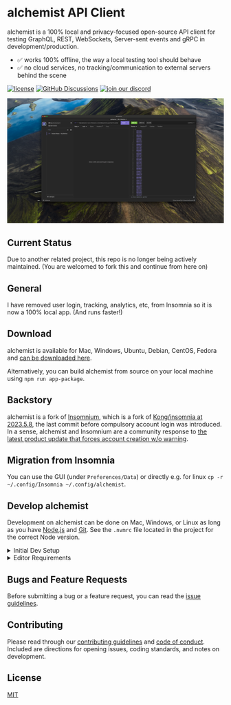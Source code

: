 # alchemist API Client

alchemist is a 100% local and privacy-focused open-source API client for testing GraphQL, REST, WebSockets, Server-sent
events and gRPC in development/production.

- ✅ works 100% offline, the way a local testing tool should behave <br>
- ✅ no cloud services, no tracking/communication to external servers behind the scene <br>

[![license](https://img.shields.io/github/license/code-and-sorts/alchemist.svg)](LICENSE)
[![GitHub Discussions](https://img.shields.io/github/discussions/code-and-sorts/alchemist)](https://github.com/Code-and-Sorts/alchemist/discussions)
[![join our discord](https://dcbadge.vercel.app/api/server/pCcWcncwkw?style=flat&compact=true)](https://discord.gg/pCcWcncwkw)

![alchemist API Client](https://raw.githubusercontent.com/code-and-sorts/alchemist/main/screenshots/v0.0.1.png)

## Current Status

Due to another related project, this repo is no longer being actively maintained. (You are welcomed to fork this and
continue from here on)

## General

I have removed user login, tracking, analytics, etc, from Insomnia so it is now a 100% local app. (And runs faster!)

## Download

alchemist is available for Mac, Windows, Ubuntu, Debian, CentOS, Fedora and
[can be downloaded here](https://github.com/Code-and-Sorts/alchemist/releases).

<!-- TODO: Update -->
<!-- [alchemist is also available on AUR for ArchLinux](https://aur.archlinux.org/packages/insomnium-bin). -->

Alternatively, you can build alchemist from source on your local machine using `npm run app-package`.

## Backstory

alchemist is a fork of [Insomnium](https://github.com/ArchGPT/insomnium), which is a fork of
[Kong/insomnia at 2023.5.8](https://github.com/ArchGPT/insomnia), the last commit before compulsory account login was
introduced. In a sense, alchemist and Insomnium are a community response to
[the latest product update that forces account creation w/o warning](https://news.ycombinator.com/item?id=37680522).

## Migration from Insomnia

You can use the GUI (under `Preferences/Data`) or directly e.g. for linux
`cp -r ~/.config/Insomnia ~/.config/alchemist`.

<!-- TODO: Migration guide -->
<!-- [For MacOS and Windows, you can read more here](https://archgpt.dev/insomnium/migration-guide). Feel free to open an
issue/discussion if anything weird happens. -->

## Develop alchemist

Development on alchemist can be done on Mac, Windows, or Linux as long as you have [Node.js](https://nodejs.org) and
[Git](https://git-scm.com/). See the `.nvmrc` file located in the project for the correct Node version.

<details>
<summary>Initial Dev Setup</summary>

This repository is structured as a monorepo and contains many Node.JS packages. Each package has its own set of
commands, but the most common commands are available from the root [`package.json`](package.json) and can be accessed
using the `npm run …` command. Here are the only three commands you should need to start developing on the app.

```shell
# Install and Link Dependencies
npm i

# Run Lint
npm run lint

# Run type checking
npm run type-check

# Run Tests
npm test

# Start App with Live Reload
npm run dev
```

### Linux

If you are on Linux, you may need to install the following supporting packages:

<details>
<summary>Ubuntu/Debian</summary>

```shell
# Update library
sudo apt-get update

# Install font configuration library & support
sudo apt-get install libfontconfig-dev
```

</details>

<details>
<summary>Fedora</summary>

```shell
# Install libcurl for node-libcurl
sudo dnf install libcurl-devel
```

</details>

Also on Linux, if Electron is failing during the install process, run the following

```shell
# Clear Electron install conflicts
rm -rf ~/.cache/electron
```

### Windows

If you are on Windows and have problems, you may need to install
[Windows Build Tools](https://github.com/felixrieseberg/windows-build-tools)

</details>

<details>
<summary>Editor Requirements</summary>

You can use any editor you'd like, but make sure to have support/plugins for the following tools:

- [ESLint](http://eslint.org/) - For catching syntax problems and common errors
- [JSX Syntax](https://facebook.github.io/react/docs/jsx-in-depth.html) - For React components

</details>

## Bugs and Feature Requests

Before submitting a bug or a feature request, you can read the
[issue guidelines](CONTRIBUTING.md#using-the-issue-tracker).

<!-- For more generic product questions and feedback, join the [Slack Team](https://chat.insomnia.rest). -->

## Contributing

Please read through our [contributing guidelines](CONTRIBUTING.md) and [code of conduct](CODE_OF_CONDUCT.md). Included
are directions for opening issues, coding standards, and notes on development.

<!-- ## Documentation

Check out our open-source [alchemist Documentation](https://archgpt.dev/insomnium-doc). -->

## License

[MIT](LICENSE)
